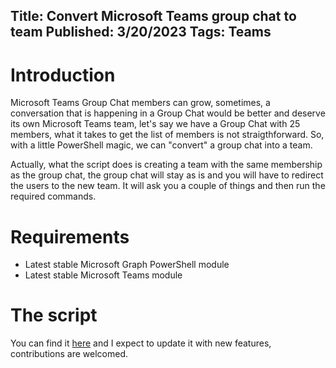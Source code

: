 Title: Convert Microsoft Teams group chat to team
Published: 3/20/2023
Tags: Teams
---

# Introduction

Microsoft Teams Group Chat members can grow, sometimes, a conversation that is happening in a Group Chat would be better and deserve its own Microsoft Teams team, let's say
we have a Group Chat with 25 members, what it takes to get the list of members is not straigthforward. So, with a little PowerShell magic, we can "convert" a group chat into a team.

Actually, what the script does is creating a team with the same membership as the group chat, the group chat will stay as is and you will have to redirect the users to the 
new team. It will ask you a couple of things and then run the required commands.

# Requirements
- Latest stable Microsoft Graph PowerShell module
- Latest stable Microsoft Teams module

# The script

You can find it [here](https://github.com/get-itips/MiscScripts/blob/main/Teams/CreateTeamFromGroupChat.ps1) and I expect to update it with new features, contributions are welcomed.
